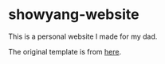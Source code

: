 # showyang-website

This is a personal website I made for my dad.

The original template is from [here](https://w3layouts.com/my-resume-personal-category-flat-bootstrap-responsive-web-template/).